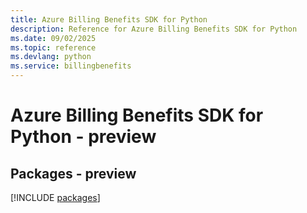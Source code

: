 ```yaml
---
title: Azure Billing Benefits SDK for Python
description: Reference for Azure Billing Benefits SDK for Python
ms.date: 09/02/2025
ms.topic: reference
ms.devlang: python
ms.service: billingbenefits
---
```

# Azure Billing Benefits SDK for Python - preview
## Packages - preview
[!INCLUDE [packages](billing-benefits-index.md)]